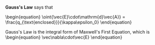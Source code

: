 **Gauss's Law** says that

\begin{equation}
\oint{\vec{E}\cdot\mathrm{d}\vec{A}} = \frac{q_{\text{enclosed}}}{\kappa\epsilon_0}
\end{equation}

Gauss's Law is the integral form of Maxwell's First Equation, which is
\begin{equation}
\vec\nabla\cdot\vec{E}
\end{equation}